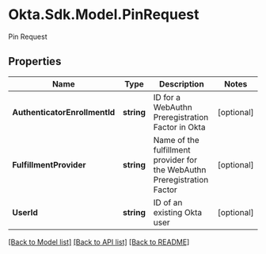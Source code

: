 # Okta.Sdk.Model.PinRequest
Pin Request

## Properties

Name | Type | Description | Notes
------------ | ------------- | ------------- | -------------
**AuthenticatorEnrollmentId** | **string** | ID for a WebAuthn Preregistration Factor in Okta | [optional] 
**FulfillmentProvider** | **string** | Name of the fulfillment provider for the WebAuthn Preregistration Factor | [optional] 
**UserId** | **string** | ID of an existing Okta user | [optional] 

[[Back to Model list]](../README.md#documentation-for-models) [[Back to API list]](../README.md#documentation-for-api-endpoints) [[Back to README]](../README.md)

